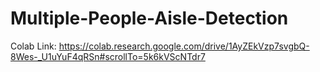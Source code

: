 # Multiple-People-Aisle-Detection

Colab Link: https://colab.research.google.com/drive/1AyZEkVzp7svgbQ-8Wes-_U1uYuF4qRSn#scrollTo=5k6kVScNTdr7
